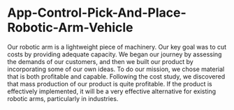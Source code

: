 # App-Control-Pick-And-Place-Robotic-Arm-Vehicle
Our robotic arm is a lightweight piece of machinery. Our key goal was to cut costs by  providing adequate capacity. We began our journey by assessing the demands of our  customers, and then we built our product by incorporating some of our own ideas. To  do our mission, we chose material that is both profitable and capable. Following the  cost study, we discovered that mass production of our product is quite profitable. If the  product is effectively implemented, it will be a very effective alternative for existing  robotic arms, particularly in industries.
